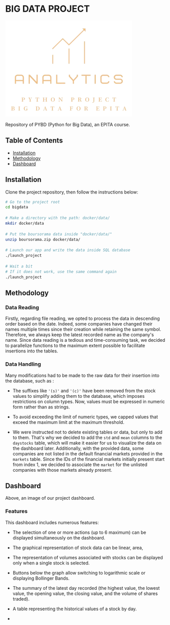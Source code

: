 # BIG DATA PROJECT

![Logo Project.](dashboard/assets/logo.png)

Repository of PYBD (Python for Big Data), an EPITA course.

## Table of Contents

- [Installation](#installation)
- [Methodology](#methodology)
- [Dashboard](#dashboard)

## Installation

Clone the project repository, then follow the instructions below:

```sh
# Go to the project root
cd bigdata

# Make a directory with the path: docker/data/
mkdir docker/data

# Put the boursorama data inside "docker/data/"
unzip boursorama.zip docker/data/
 
# Launch our app and write the data inside SQL database
./launch_project

# Wait a bit
# If it does not work, use the same command again
./launch_project
```

## Methodology

### Data Reading


Firstly, regarding file reading, we opted to process the data in descending order based on the date. Indeed, some companies have changed their names multiple times since their creation while retaining the same symbol. Therefore, we always keep the latest recorded name as the company's name. Since data reading is a tedious and time-consuming task, we decided to parallelize functions to the maximum extent possible to facilitate insertions into the tables.

### Data Handling


Many modifications had to be made to the raw data for their insertion into the database, such as :

- The suffixes like `'(s)'` and `'(c)'` have been removed from the stock values to simplify adding them to the database, which imposes restrictions on column types. Now, values must be expressed in numeric form rather than as strings.

- To avoid exceeding the limit of numeric types, we capped values that exceed the maximum limit at the maximum threshold.

- We were instructed not to delete existing tables or data, but only to add to them. That's why we decided to add the `std` and `mean` columns to the `daystocks` table, which will make it easier for us to visualize the data on the dashboard later. Additionally, with the provided data, some companies are not listed in the default financial markets provided in the `markets` table. Since the IDs of the financial markets initially present start from index 1, we decided to associate the `market` for the unlisted companies with those markets already present.

## Dashboard



Above, an image of our project dashboard.

### Features

This dashboard includes numerous features:

- The selection of one or more actions (up to 6 maximum) can be displayed simultaneously on the dashboard.

-  The graphical representation of stock data can be linear, area,
- The representation of volumes associated with stocks can be displayed only when a single stock is selected.
- Buttons below the graph allow switching to logarithmic scale or displaying Bollinger Bands.

- The summary of the latest day recorded (the highest value, the lowest value, the opening value, the closing value, and the volume of shares traded).

- A table representing the historical values of a stock by day.
-